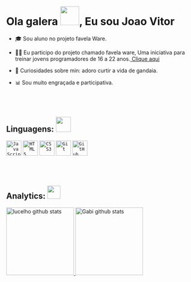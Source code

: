 <!-- Presentation -->
<h1 align= left>Ola galera <img src="https://em-content.zobj.net/source/microsoft-teams/337/waving-hand_1f44b.png" width="50px">, Eu sou Joao Vitor</h1>

- 🎓 Sou aluno no projeto favela Ware.

- 👨‍🏫 Eu participo do projeto chamado favela ware, Uma iniciativa para treinar jovens programadores de 16 a 22 anos.<a href="https://favelaware.animahub.com.br/sobre" target="blank"> Clique aqui</a>

- 🚀 Curiosidades sobre min: adoro curtir a vida de gandaia.

- 📊 Sou muito engraçada e participativa.

<br><br>

<!-- Skills -->
<h2 align="left"> Linguagens: <img src="https://em-content.zobj.net/source/microsoft-teams/337/man-technologist_1f468-200d-1f4bb.png" width="40px"> </h2>

<code><img width="40px" src="https://cdn.jsdelivr.net/gh/devicons/devicon/icons/javascript/javascript-original.svg" title = "JavaScript"/></code>
<code><img width="40px" src="https://cdn.jsdelivr.net/gh/devicons/devicon/icons/html5/html5-original.svg" title = "HTML5"/></code>
<code><img width="40px" src="https://cdn.jsdelivr.net/gh/devicons/devicon/icons/css3/css3-original.svg" title = "CSS3"/></code>
<code><img width="40px" src="https://cdn.jsdelivr.net/gh/devicons/devicon/icons/git/git-original.svg" title = "Git"/></code>
<code><img width="40px" src="https://cdn.jsdelivr.net/gh/devicons/devicon/icons/github/github-original.svg" title = "GitHub"/></code>

<br><br>

<!-- Analitycs -->
<h2>Analytics: <img src="https://gifs.eco.br/wp-content/uploads/2022/10/gifs-de-graficos-0.gif" width="35px"> </h2>
<div align="left">
   <a href="https://github.com/xvzgabi">
   <img height="180rem" src="https://github-readme-stats.vercel.app/api?username=xvzgabi&show_icons=true&theme=radical" alt="lucelho github stats"/>    
   <img height="180rem" src="https://github-readme-stats.vercel.app/api/top-langs/?username=xvzgabi&count_private=true&show_icons=true&theme=react&layout=compact&langs_count=6" alt="Gabi github stats"/>   
</div>


